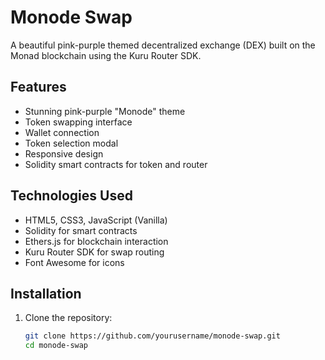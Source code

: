 # Monode Swap

A beautiful pink-purple themed decentralized exchange (DEX) built on the Monad blockchain using the Kuru Router SDK.

## Features

- Stunning pink-purple "Monode" theme
- Token swapping interface
- Wallet connection
- Token selection modal
- Responsive design
- Solidity smart contracts for token and router

## Technologies Used

- HTML5, CSS3, JavaScript (Vanilla)
- Solidity for smart contracts
- Ethers.js for blockchain interaction
- Kuru Router SDK for swap routing
- Font Awesome for icons

## Installation

1. Clone the repository:
   ```bash
   git clone https://github.com/yourusername/monode-swap.git
   cd monode-swap
